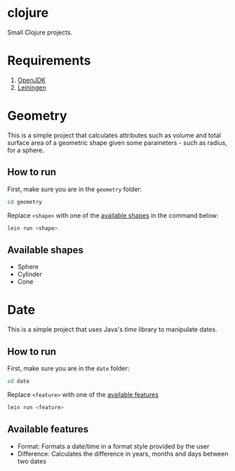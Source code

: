 # clojure
Small Clojure projects.

# Requirements
1. [OpenJDK](https://openjdk.org/)
2. [Leiningen](https://leiningen.org/#install)

# Geometry
This is a simple project that calculates attributes such as volume and total surface area of a geometric shape given some parameters - such as radius, for a sphere.

## How to run
First, make sure you are in the `geometry` folder:
```bash
cd geometry
```

Replace `<shape>` with one of the [available shapes](#available-shapes) in the command below:
```bash
lein run <shape>
```

## Available shapes
+ Sphere
+ Cylinder
+ Cone

# Date
This is a simple project that uses Java's _time_ library to manipulate dates.

## How to run
First, make sure you are in the `date` folder:
```bash
cd date
```

Replace `<feature>` with one of the [available features](#available-features)
```bash
lein run <feature>
```

## Available features
+ Format: Formats a date/time in a format style provided by the user
+ Difference: Calculates the difference in years, months and days between two dates
